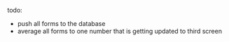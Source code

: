 todo:

- push all forms to the database
- average all forms to one number that is getting updated to third screen
